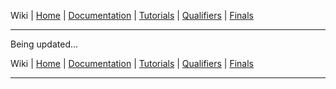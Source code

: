 Wiki | [Home](../../README.md) | [Documentation](../documentation/documentation.md) | [Tutorials](../tutorials/tutorials.md) | [Qualifiers](../qualifiers/qualifier.md) | [Finals](../finals/finals.md)

-------------------------------------------------

Being updated...
<!-- # Wiki | Documentation |Competition Interface

GEAR provides a [ROS](http://www.ros.org/) interface to the teams participating in ARIAC.
This interface can be used by teams to control all available actuators, read sensor information and send/receive notifications.

During the competition, it is against the rules to control the ARIAC simulation using anything other than the interface specified below.
**Teams are not permitted to use any of the topics or services in the `/gazebo/` namespace prefix to control the Gazebo simulation or get information about the simulation state. These interfaces will be blocked during the Finals.**


## Sensors


- In the following table:
  - {name} is replaced with the name you give the sensor in the config file (see [Configuration of the environment and trials](configuration_spec.md)). Since the sensor names are unique, it ensures that all sensors publish data to unique topics.
  - **M**=Message



<table>
   <tr>
     <th>Topic</th>
     <th>Description</th>
     <th>Message</th>
   </tr>
   <tr>
     <td width="40%"><ul><li>/ariac/{name}</li></ul></td>
     <td width="30%"><b>M</b>: break beam's output</td>
     <td width="30%"><a href="https://github.com/usnistgov/ARIAC/blob/master/nist_gear/msg/Proximity.msg">nist_gear/Proximity.msg</a></td>
   </tr>
   <tr>
     <td width="40%"><ul><li>/ariac/{name}_change</li></ul></td>
     <td width="30%"><b>M</b>: break beam's output (output changes only)</td>
     <td width="30%"><a href="https://github.com/usnistgov/ARIAC/blob/master/nist_gear/msg/Proximity.msg">nist_gear/Proximity.msg</a></td>
   </tr>
   <tr>
     <td width="40%"><ul><li>/ariac/{name}</li></ul></td>
     <td width="30%"><b>M</b>: proximity sensor's output</td>
     <td width="30%"><a href="http://docs.ros.org/api/sensor_msgs/html/msg/Range.html">sensor_msgs/Range.msg</a></td>
   </tr>
   <tr>
     <td width="40%"><ul><li>/ariac/{name}</li></ul></td>
     <td width="30%"><b>M</b>: laser profiler's output</td>
     <td width="30%"><a href="http://docs.ros.org/api/sensor_msgs/html/msg/LaserScan.html">sensor_msgs/LaserScan.msg</a></td>
   </tr>
   <tr>
     <td width="40%"><ul><li>/ariac/{name}</li></ul></td>
     <td width="30%"><b>M</b>: depth camera's output</td>
     <td width="30%"><a href="http://docs.ros.org/api/sensor_msgs/html/msg/PointCloud.html">sensor_msgs/PointCloud.msg</a></td>
   </tr>
   <tr>
     <td width="40%"><ul><li>/ariac/{name}</li></ul></td>
     <td width="30%"><b>M</b>: logical camera's output</td>
     <td width="30%"><a href="https://github.com/usnistgov/ARIAC/blob/master/nist_gear/msg/LogicalCameraImage.msg">nist_gear/LogicalCameraImage.msg</a></td>
   </tr>
</table>




## TF frames
* TF frames for static key points of the workcell are published by the ARIAC simulation.
* Dynamic TF frames for the robot and faulty products are also published by the simulation.
* Other dynamic TF frames can be accessed through logical cameras.

The following frames are published on the global `/tf` and `/tf_static` topics.

|Description|TF frame|Type|
|----------|-----------|---|
| Origin of the workcell | world | static |
| Each sensor | `{sensor_name}_frame`, e.g. `logical_camera_1_frame` | static |
| Bin storage units | `bin{N}_frame`, where N=1..6 | static |
| Robot links | `{link_name}`, `left_arm_wrist1_link` | dynamic |
| Products detected by logical cameras | `{logical_camera_name}_{product_name}_frame`, e.g. `logical_camera_1_piston_rod_part_1_frame` | dynamic |
| Products detected by quality control sensors | `quality_control_sensor_{N}_{anonymize_mode_name}_frame`, where N=1..2, e.g. `quality_control_sensor_1_model_1_frame` | dynamic |
| Trays where products are placed | `kit_tray_{N}`, where N=1..2, e.g. `kit_tray_1` | dynamic |

## Actuators

- In the following table:
  - {gc}=gantry_controller
  - {rc}=right_arm_controller
  - {lc}=left_arm_controller
  - **M**=Message
  - **S**=Service



<table>
 <tr>
   <th>Topic</th>
   <th>Description</th>
   <th>Message</th>
 </tr>
 <tr>
   <td width="40%"><ul><li>/ariac/gantry/{gc}/command</li><li>/ariac/gantry/{rc}/command</li><li>/ariac/gantry/{lc}/command</li></ul></td>
   <td width="30%"><b>M</b>: command robot/arms to move</td>
   <td width="30%"><a href="http://docs.ros.org/api/trajectory_msgs/html/msg/JointTrajectory.html">trajectory_msgs/JointTrajectory.msg</a></td>
 </tr>
 <tr>
   <td width="40%"><ul><li>/ariac/gantry/joint_states</li></ul></td>
   <td width="30%"><b>M</b>: robot joint states</td>
   <td width="30%"><a href="http://docs.ros.org/api/sensor_msgs/html/msg/JointState.html">sensor_msgs/JointState</a></td>
 </tr>
 <tr>
   <td width="40%"><ul><li>/ariac/gantry/{gc}/state</li><li>/ariac/gantry/{rc}/state</li><li>/ariac/gantry/{lc}/state</li></ul></td>
   <td width="30%"><b>M</b>: robot controller's state</td>
   <td width="30%"><a href="http://docs.ros.org/api/control_msgs/html/msg/JointTrajectoryControllerState.html">control_msgs/JointTrajectoryControllerState.msg</a></td>
 </tr>
 <tr>
   <td width="40%"><ul><li>/ariac/conveyor/state</li></ul></td>
   <td width="30%"><b>M</b>: conveyor belt's state</td>
   <td width="30%"><a href="https://github.com/usnistgov/ARIAC/blob/master/nist_gear/msg/ConveyorBeltState.msg">nist_gear/ConveyorBeltState.msg</a></td>
 </tr>
 <tr>
   <td width="40%"><ul><li>/ariac/right_arm/gripper/control</li><li>/ariac/left_arm/gripper/control</li></ul></td>
   <td width="30%"><b>S</b>: enable/disable gripper's suction</td>
   <td width="30%"><a href="https://github.com/usnistgov/ARIAC/tree/master/nist_gear/srv/VacuumGripperControl.srv">nist_gear/VacuumGripperControl.srv</a></td>
 </tr>
 <tr>
   <td width="40%"><ul><li>/ariac/right_arm/gripper/state</li><li>/ariac/left_arm/gripper/state</li></ul></td>
   <td width="30%"><b>M</b>: gripper's state</td>
   <td width="30%"><a href="https://github.com/usnistgov/ARIAC/blob/master/nist_gear/msg/VacuumGripperState.msg">nist_gear/VacuumGripperState.msg</a></td>
 </tr>
</table>


## Process management

- In the following table:
  - **M**=Message
  - **S**=Service

<table>
   <tr>
     <th>Topic</th>
     <th>Description</th>
     <th>Message</th>
   </tr>
   <tr>
     <td width="40%"><ul><li>/clock</li></ul></td>
     <td width="30%"><b>M</b>: <a href="http://wiki.ros.org/Clock#Using_Simulation_Time_from_the_.2BAC8-clock_Topic">simulation time</a></td>
     <td width="30%"><a href="http://docs.ros.org/api/rosgraph_msgs/html/msg/Clock.html">rosgraph_msgs/Clock.msg</a></td>
   </tr>
   <tr>
     <td width="40%"><ul><li>/ariac/start_competition</li></ul></td>
     <td width="30%"><b>S</b>: start the competition</td>
     <td width="30%"><a href="http://docs.ros.org/api/std_srvs/html/srv/Trigger.html">std_srvs/Trigger.srv</a></td>
   </tr>
   <tr>
     <td width="40%"><ul><li>/ariac/end_competition</li></ul></td>
     <td width="30%"><b>S</b>: end the competition</td>
     <td width="30%"><a href="http://docs.ros.org/api/std_srvs/html/srv/Trigger.html">std_srvs/Trigger.srv</a></td>
   </tr>
   <tr>
     <td width="40%"><ul><li>/ariac/competition_state</li></ul></td>
     <td width="30%"><b>M</b>: state of the competition (init, ready, go, end_game, done)</td>
     <td width="30%"><a href="http://docs.ros.org/api/std_msgs/html/msg/String.html">std_msgs/String.msg</a></td>
   </tr>
   <tr>
     <td width="40%"><ul><li>/ariac/orders</li></ul></td>
     <td width="30%"><b>M</b>: new order to be completed</td>
     <td width="30%"><a href="https://github.com/usnistgov/ARIAC/blob/master/nist_gear/msg/Order.msg">nist_gear/Order.msg</a></td>
   </tr>
   <tr>
     <td width="40%"><ul><li>/ariac/quality_control_sensor_{N}</li></ul></td>
     <td width="30%"><b>M</b>: output of quality control sensor {N} (N=1,2), model names anonymized</td>
     <td width="30%"><a href="https://github.com/usnistgov/ARIAC/blob/master/nist_gear/msg/LogicalCameraImage.msg">nist_gear/LogicalCameraImage.msg</a></td>
   </tr>
   <tr>
     <td width="40%"><ul><li>/ariac/agv{N}</li></ul></td>
     <td width="30%"><b>S</b>: notify AGV{N} that the kit is ready (N=1,2)</td>
     <td width="30%"><a href="https://github.com/usnistgov/ARIAC/blob/master/nist_gear/srv/AGVControl.srv">nist_gear/AGVControl.srv</a></td>
   </tr>
   <tr>
     <td width="40%"><ul><li>/ariac/agv{N}/state</li></ul></td>
     <td width="30%"><b>M</b>: state of AGV {N} (N=1,2)</td>
     <td width="30%"><a href="http://docs.ros.org/api/std_msgs/html/msg/String.html">std_msgs/String.msg</a></td>
   </tr>
</table>  


## Cheats

These are only provided for debugging/development purposes and their use is not permitted during the competition trials.

- In the following table:
  - **M**=Message
  - **S**=Service

<table>
   <tr>
     <th>Topic</th>
     <th>Description</th>
     <th>Message</th>
   </tr>
   <tr>
     <td width="40%"><ul><li>/ariac/current_score</li></ul></td>
     <td width="30%"><b>M</b>: current completion score</td>
     <td width="30%"><a href="http://docs.ros.org/api/std_msgs/html/msg/Float32.html">std_msgs/Float32.msg</a></td>
   </tr>
   <tr>
     <td width="40%"><ul><li>/ariac/trays</li></ul></td>
     <td width="30%"><b>M</b>: state of the kit being built on each tray</td>
     <td width="30%"><a href="https://github.com/usnistgov/ARIAC/blob/master/nist_gear/msg/TrayContents.msg">nist_gear/TrayContents.msg </a></td>
   </tr>
   <tr>
     <td width="40%"><ul><li>/ariac/material_locations</li></ul></td>
     <td width="30%"><b>S</b>: query storage locations for a material (e.g. disk_part, pulley_part)</td>
     <td width="30%"><a href="https://github.com/usnistgov/ARIAC/blob/master/nist_gear/srv/GetMaterialLocations.srv">nist_gear/GetMaterialLocations.srv</a></td>
   </tr>
   <tr>
     <td width="40%"><ul><li>/ariac/conveyor/control</li></ul></td>
     <td width="30%"><b>S</b>: modify power of the conveyor belt</td>
     <td width="30%"><a href="https://github.com/usnistgov/ARIAC/blob/master/nist_gear/srv/ConveyorBeltControl.srv">nist_gear/ConveyorBeltControl.srv </a></td>
   </tr>
   <tr>
     <td width="40%"><ul><li>/ariac/submit_shipment</li></ul></td>
     <td width="30%"><b>S</b>: submit a tray for evaluation without the AGV moving</td>
     <td width="30%"><a href="https://github.com/usnistgov/ARIAC/blob/master/nist_gear/srv/SubmitShipment.srv">nist_gear/SubmitShipment.srv </a></td>
   </tr>
   <tr>
     <td width="40%"><ul><li>/ariac/kit_tray_{N}/clear_tray</li></ul></td>
     <td width="30%"><b>S</b>: clear the contents of tray {N} without the AGV moving</td>
     <td width="30%"><a href="http://docs.ros.org/api/std_srvs/html/srv/Trigger.html">std_srvs/Trigger.srv</a></td>
   </tr>
</table>  
 -->

Wiki | [Home](../../README.md) | [Documentation](../documentation/documentation.md) | [Tutorials](../tutorials/tutorials.md) | [Qualifiers](../qualifiers/qualifier.md) | [Finals](../finals/finals.md)

-------------------------------------------------
